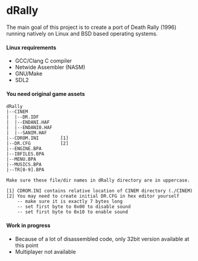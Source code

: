 # dRally

The main goal of this project is to create a port of Death Rally (1996) running natively on Linux and BSD based operating systems.

#### Linux requirements
* GCC/Clang C compiler
* Netwide Assembler (NASM)
* GNU/Make
* SDL2

#### You need original game assets

    dRally
    |--CINEM
    |  |--DR.IDF
    |  |--ENDANI.HAF
    |  |--ENDANI0.HAF
    |  |--SANIM.HAF
	|--CDROM.INI        [1]
	|--DR.CFG           [2]
    |--ENGINE.BPA
    |--IBFILES.BPA
    |--MENU.BPA
    |--MUSICS.BPA
    |--TR[0-9].BPA

    Make sure these file/dir names in dRally directory are in uppercase.

    [1] CDROM.INI contains relative location of CINEM directory (./CINEM)
    [2] You may need to create initial DR.CFG in hex editor yourself
        -- make sure it is exactly 7 bytes long
        -- set first byte to 0x00 to disable sound
        -- set first byte to 0x10 to enable sound

#### Work in progress
*   Because of a lot of disassembled code, only 32bit version available at this point
*   Multiplayer not available 

